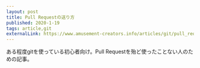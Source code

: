 ```yaml
---
layout: post
title: Pull Requestの送り方
published: 2020-1-19
tags: article,git
externalLink: https://www.amusement-creators.info/articles/git/pull_request/
---
```


ある程度gitを使っている初心者向け。Pull Requestを殆ど使ったことない人のための記事。
